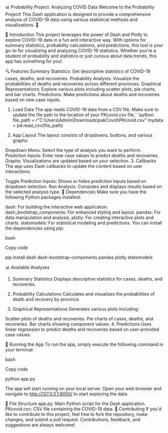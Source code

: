 📊 Probability Project: Analyzing COVID Data
Welcome to the Probability Project! This Dash application is designed to provide a comprehensive analysis of COVID-19 data using various statistical methods and visualizations. 🌟

🚀 Introduction
This project leverages the power of Dash and Plotly to explore COVID-19 data in a fun and interactive way. With options for summary statistics, probability calculations, and predictions, this tool is your go-to for visualizing and analyzing COVID-19 statistics. Whether you're a student of probability and statistics or just curious about data trends, this app has something for you!

🔍 Features
Summary Statistics: Get descriptive statistics of COVID-19 cases, deaths, and recoveries.
Probability Analysis: Visualize the probabilities of deaths and recoveries across different provinces.
Graphical Representations: Explore various plots including scatter plots, pie charts, and bar charts.
Predictions: Make predictions about deaths and recoveries based on new case inputs.
1. Load Data
The app reads COVID-19 data from a CSV file. Make sure to update the file path to the location of your PKcovid.csv file.```python file_path = r"C:\Users\Admin\Downloads\pakCovid\PKcovid.csv" mydata = pd.read_csv(file_path)

2. App Layout
The layout consists of dropdowns, buttons, and various graphs:

Dropdown Menu: Select the type of analysis you want to perform.
Prediction Inputs: Enter new case values to predict deaths and recoveries.
Graphs: Visualizations are updated based on your selection.
3. Callbacks
The app uses Dash callbacks to update the content based on user interactions:

Toggle Prediction Inputs: Shows or hides prediction inputs based on dropdown selection.
Run Analysis: Computes and displays results based on the selected analysis type.
🔧 Dependencies
Make sure you have the following Python packages installed:

dash: For building the interactive web application.
dash_bootstrap_components: For enhanced styling and layout.
pandas: For data manipulation and analysis.
plotly: For creating interactive plots and charts.
statsmodels: For statistical modeling and predictions.
You can install the dependencies using pip:

bash

Copy code

pip install dash dash-bootstrap-components pandas plotly statsmodels

📊 Available Analyses
1. Summary Statistics
Displays descriptive statistics for cases, deaths, and recoveries.

2. Probability Calculations
Calculates and visualizes the probabilities of death and recovery by province.

3. Graphical Representations
Generates various plots including:

Scatter plots of deaths and recoveries.
Pie charts of cases, deaths, and recoveries.
Bar charts showing component values.
4. Predictions
Uses linear regression to predict deaths and recoveries based on user-provided case values.

📝 Running the App
To run the app, simply execute the following command in your terminal:

bash

Copy code

python app.py

The app will start running on your local server. Open your web browser and navigate to http://127.0.0.1:8050/ to start exploring the data.

📂 File Structure
app.py: Main Python script for the Dash application.
PKcovid.csv: CSV file containing the COVID-19 data.
💬 Contributing
If you'd like to contribute to this project, feel free to fork the repository, make changes, and submit a pull request. Contributions, feedback, and suggestions are always welcome!
